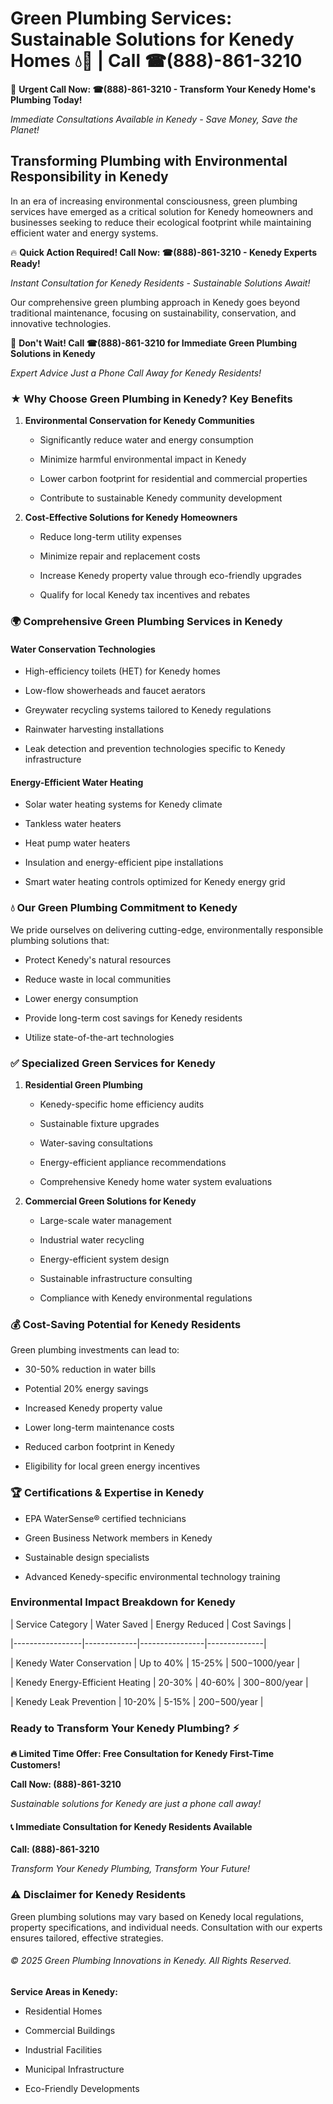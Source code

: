 # Green Plumbing Services: Sustainable Solutions for Kenedy Homes 💧🌿 | Call ☎(888)-861-3210

🚨 **Urgent Call Now: ☎(888)-861-3210 - Transform Your Kenedy Home's Plumbing Today!**
*Immediate Consultations Available in Kenedy - Save Money, Save the Planet!*

## Transforming Plumbing with Environmental Responsibility in Kenedy

In an era of increasing environmental consciousness, green plumbing services have emerged as a critical solution for Kenedy homeowners and businesses seeking to reduce their ecological footprint while maintaining efficient water and energy systems. 

🔥 **Quick Action Required! Call Now: ☎(888)-861-3210 - Kenedy Experts Ready!**
*Instant Consultation for Kenedy Residents - Sustainable Solutions Await!*

Our comprehensive green plumbing approach in Kenedy goes beyond traditional maintenance, focusing on sustainability, conservation, and innovative technologies.

🚨 **Don't Wait! Call ☎(888)-861-3210 for Immediate Green Plumbing Solutions in Kenedy**
*Expert Advice Just a Phone Call Away for Kenedy Residents!*

### ★ Why Choose Green Plumbing in Kenedy? Key Benefits

1. **Environmental Conservation for Kenedy Communities** 
   - Significantly reduce water and energy consumption
   - Minimize harmful environmental impact in Kenedy
   - Lower carbon footprint for residential and commercial properties
   - Contribute to sustainable Kenedy community development

2. **Cost-Effective Solutions for Kenedy Homeowners** 
   - Reduce long-term utility expenses
   - Minimize repair and replacement costs
   - Increase Kenedy property value through eco-friendly upgrades
   - Qualify for local Kenedy tax incentives and rebates

### 🌍 Comprehensive Green Plumbing Services in Kenedy

#### Water Conservation Technologies
- High-efficiency toilets (HET) for Kenedy homes
- Low-flow showerheads and faucet aerators
- Greywater recycling systems tailored to Kenedy regulations
- Rainwater harvesting installations
- Leak detection and prevention technologies specific to Kenedy infrastructure

#### Energy-Efficient Water Heating
- Solar water heating systems for Kenedy climate
- Tankless water heaters
- Heat pump water heaters
- Insulation and energy-efficient pipe installations
- Smart water heating controls optimized for Kenedy energy grid

### 💧 Our Green Plumbing Commitment to Kenedy

We pride ourselves on delivering cutting-edge, environmentally responsible plumbing solutions that:
- Protect Kenedy's natural resources
- Reduce waste in local communities
- Lower energy consumption
- Provide long-term cost savings for Kenedy residents
- Utilize state-of-the-art technologies

### ✅ Specialized Green Services for Kenedy

1. **Residential Green Plumbing**
   - Kenedy-specific home efficiency audits
   - Sustainable fixture upgrades
   - Water-saving consultations
   - Energy-efficient appliance recommendations
   - Comprehensive Kenedy home water system evaluations

2. **Commercial Green Solutions for Kenedy**
   - Large-scale water management
   - Industrial water recycling
   - Energy-efficient system design
   - Sustainable infrastructure consulting
   - Compliance with Kenedy environmental regulations

### 💰 Cost-Saving Potential for Kenedy Residents

Green plumbing investments can lead to:
- 30-50% reduction in water bills
- Potential 20% energy savings
- Increased Kenedy property value
- Lower long-term maintenance costs
- Reduced carbon footprint in Kenedy
- Eligibility for local green energy incentives

### 🏆 Certifications & Expertise in Kenedy

- EPA WaterSense® certified technicians
- Green Business Network members in Kenedy
- Sustainable design specialists
- Advanced Kenedy-specific environmental technology training

### Environmental Impact Breakdown for Kenedy

| Service Category | Water Saved | Energy Reduced | Cost Savings |
|-----------------|-------------|----------------|--------------|
| Kenedy Water Conservation | Up to 40% | 15-25% | $500-$1000/year |
| Kenedy Energy-Efficient Heating | 20-30% | 40-60% | $300-$800/year |
| Kenedy Leak Prevention | 10-20% | 5-15% | $200-$500/year |

### Ready to Transform Your Kenedy Plumbing? ⚡

**🔥 Limited Time Offer: Free Consultation for Kenedy First-Time Customers!**

**Call Now: (888)-861-3210**
*Sustainable solutions for Kenedy are just a phone call away!*

#### 📞 Immediate Consultation for Kenedy Residents Available

**Call: (888)-861-3210**
*Transform Your Kenedy Plumbing, Transform Your Future!*

### ⚠️ Disclaimer for Kenedy Residents

Green plumbing solutions may vary based on Kenedy local regulations, property specifications, and individual needs. Consultation with our experts ensures tailored, effective strategies.

###### © 2025 Green Plumbing Innovations in Kenedy. All Rights Reserved.

**Service Areas in Kenedy:** 
- Residential Homes
- Commercial Buildings
- Industrial Facilities
- Municipal Infrastructure
- Eco-Friendly Developments